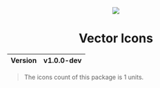 <div align="center">
  <img src="https://github.com/user-attachments/assets/ee527f9b-891d-4f03-9752-c49ab10e5086">
  <h1>Vector Icons</h1>
  <table>
        <thead>
          <tr>
            <th>Version</th>
            <th>v1.0.0-dev</th>
          </tr>
        </tbody>
    </table>
</div>

> The icons count of this package is 1 units.

